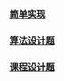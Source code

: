 ### [简单实现](./demo/README.md)

### [算法设计题](./algorithm_design/README.md)

### [课程设计题](./curriculum_design/README.md)